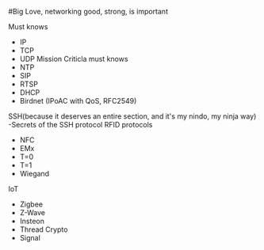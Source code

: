 #Big Love, networking good, strong, is important

Must knows
  - IP
  - TCP
  - UDP
Mission Criticla must knows
  - NTP
  - SIP
  - RTSP
  - DHCP
  - Birdnet (IPoAC with QoS, RFC2549)

SSH(because it deserves an entire section, and it's my nindo, my ninja way)
  -Secrets of the SSH protocol
RFID protocols
  - NFC
  - EMx
  - T=0
  - T=1
  - Wiegand
  
IoT
  - Zigbee
  - Z-Wave
  - Insteon
  - Thread
Crypto
  - Signal

